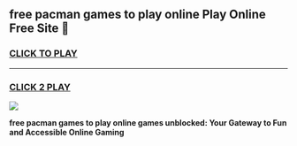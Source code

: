 
## free pacman games to play online Play Online Free Site 👋
<h3>
<a href="https://download.freeplayer.one?title=free_pacman_games_to_play_online&ref=21F">CLICK TO PLAY</a></h3>
<hr>

<h3>
<a href="https://download.freeplayer.one?title=free_pacman_games_to_play_online&ref=21F">CLICK 2 PLAY</a>
  
</h3>

<a href="https://download.freeplayer.one?title=free_pacman_games_to_play_online&ref=21F"><img src="https://cdnb.artstation.com/p/assets/images/images/032/539/853/original/anto-thomas-button-gif.gif"></a>


**free pacman games to play online games unblocked: Your Gateway to Fun and Accessible Online Gaming**

